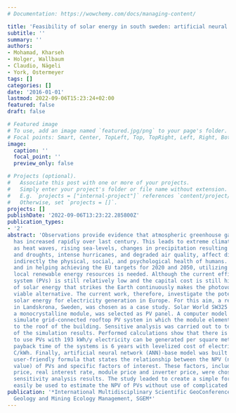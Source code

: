 ```yaml
---
# Documentation: https://wowchemy.com/docs/managing-content/

title: 'Feasibility of solar energy in south sweden: artificial neural network modeling'
subtitle: ''
summary: ''
authors:
- Mohamad, Kharseh
- Holger, Wallbaum
- Claudio, Nägeli
- York, Ostermeyer
tags: []
categories: []
date: '2016-01-01'
lastmod: 2022-09-06T15:23:24+02:00
featured: false
draft: false

# Featured image
# To use, add an image named `featured.jpg/png` to your page's folder.
# Focal points: Smart, Center, TopLeft, Top, TopRight, Left, Right, BottomLeft, Bottom, BottomRight.
image:
  caption: ''
  focal_point: ''
  preview_only: false

# Projects (optional).
#   Associate this post with one or more of your projects.
#   Simply enter your project's folder or file name without extension.
#   E.g. `projects = ["internal-project"]` references `content/project/deep-learning/index.md`.
#   Otherwise, set `projects = []`.
projects: []
publishDate: '2022-09-06T13:23:22.285800Z'
publication_types:
- '2'
abstract: 'Observations provide evidence that atmospheric greenhouse gases concentration
  has increased rapidly over last century. This leads to extreme climate changes such
  as heat waves, rising sea-levels, changes in precipitation resulting in flooding
  and droughts, intense hurricanes, and degraded air quality, affect directly and
  indirectly the physical, social, and psychological health of humans. For that reasons,
  and in helping achieving the EU targets for 2020 and 2050, utilizing the available
  local renewable energy resources is needed. Although the current efficiency of PV
  system (PVs) is still relatively low and the capital cost is still high, the abundance
  of solar energy that strikes the Earth continuously makes the photovoltaic systems
  viable alternative. The current work, therefore, investigate the potential of utilizing
  solar energy for electricity generation in Europe. For this aim, a residential building
  in Landskrona, Sweden, was chosen as a case study. Solar World SW325 XL, which is
  a monocrystalline module, was selected as PV panel. A computer model was built to
  simulate grid-connected rooftop PV system in which the module elements are attached
  to the roof of the building. Sensitive analysis was carried out to test the robustness
  of the simulation results. Performed calculations show that there is a big potential
  to use PVs with 193 kWh/y electricity can be generated per square meter of PV. The
  payback time of the systems is 6 years with levelized cost of electricity is 10.3
  C/kWh. Finally, artificial neural network (ANN)-base model was built to generate
  user-friendly formula that states the relationship between the NPV (net present
  value) of PVs and specific factors of interest. These factors, including electricity
  price, real interest rate, module price and inverter price, were chosen based on
  sensitivity analysis results. The study leaded to create a simple formula that can
  easily be used to estimate the NPV of PVs without use of complicated software.  '
publication: '*International Multidisciplinary Scientific GeoConference Surveying
  Geology and Mining Ecology Management, SGEM*'
---
```

